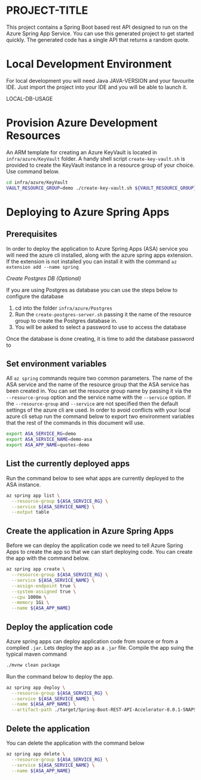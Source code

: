 # PROJECT-TITLE
This project contains a Spring Boot based rest API designed to
run on the Azure Spring App Service. You can use this generated 
project to get started quickly. The generated code has a single
API that returns a random quote. 

# Local Development Environment
For local development you will need Java JAVA-VERSION and your 
favourite IDE. Just import the project into your IDE and you will
be able to launch it.

LOCAL-DB-USAGE

# Provision Azure Development Resources
An ARM template for creating an Azure KeyVault is located in 
`infra/azure/KeyVault` folder. A handy shell script `create-key-vault.sh`
is provided to create the KeyVault instance in a resource group of your 
choice. Use command below.

```bash
cd infra/azure/KeyVault
VAULT_RESOURCE_GROUP=demo ./create-key-vault.sh ${VAULT_RESOURCE_GROUP}
```


# Deploying to Azure Spring Apps

## Prerequisites

In order to deploy the application to Azure Spring Apps (ASA) service
you will need the azure cli installed, along with the azure
spring apps extension. If the extension is not installed
you can install it with the command `az extension add --name spring`




*Create Postgres DB (Optional)*

If you are using Postgres as database you can use the steps below to 
configure the database 

1. cd into the folder `infra/azure/Postgres`
2. Run the `create-postgres-server.sh` passing it the name of the resource group to create the Postgres database in.
3. You will be asked to select a password to use to access the database

Once the database is done creating, it is time to add the database
password to 

## Set environment variables
All `az spring` commands require two common parameters. The name of
the ASA service and the name of the resource group that the ASA
service has been created in. You can set the resource group name
by passing it via the `--resource-group` option and the service
name with the `--service` option. If the `--resource-group` and
`--service` are not specified then the default settings of the
azure cli are used. In order to avoid conflicts with your local
azure cli setup run the command below to export two environment
variables that the rest of the commands in this document will use.

```bash
export ASA_SERVICE_RG=demo 
export ASA_SERVICE_NAME=demo-asa 
export ASA_APP_NAME=quotes-demo
```

## List the currently deployed apps

Run the command below to see what apps are currently deployed
to the ASA instance.

```bash
az spring app list \
  --resource-group ${ASA_SERVICE_RG} \
  --service ${ASA_SERVICE_NAME} \
  --output table
```

## Create the application in Azure Spring Apps

Before we can deploy the application code we need to tell Azure Spring Apps
to create the app so that we can start deploying code. You can create the app
with the command below.

```bash
az spring app create \
  --resource-group ${ASA_SERVICE_RG} \
  --service ${ASA_SERVICE_NAME} \
  --assign-endpoint true \
  --system-assigned true \
  --cpu 1000m \
  --memory 1Gi \
  --name ${ASA_APP_NAME} 
```

## Deploy the application code

Azure spring apps can deploy application code from source or from a complied
`.jar`. Lets deploy the app as a `.jar` file. Compile the app suing the
typical maven command

```bash
./mvnw clean package
```
Run the command below to deploy the app.
```bash
az spring app deploy \
  --resource-group ${ASA_SERVICE_RG} \
  --service ${ASA_SERVICE_NAME} \
  --name ${ASA_APP_NAME} \
  --artifact-path ./target/Spring-Boot-REST-API-Accelerator-0.0.1-SNAPSHOT.jar
```

## Delete the application

You can delete the application with the command below

```bash
az spring app delete \
  --resource-group ${ASA_SERVICE_RG} \
  --service ${ASA_SERVICE_NAME} \
  --name ${ASA_APP_NAME} 
```

